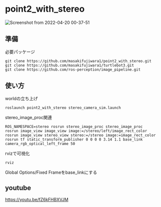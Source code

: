 # point2_with_stereo
![Screenshot from 2022-04-20 00-37-51](https://user-images.githubusercontent.com/72371743/164055307-5e5a0f55-32da-4ca9-a4f7-00412d02396b.png)
## 準備
必要パッケージ
~~~
git clone https://github.com/masakifujiwara1/point2_with_stereo.git
git clone https://github.com/masakifujiwara1/turtlebot3.git
git clone https://github.com/ros-perception/image_pipeline.git
~~~
## 使い方
worldの立ち上げ
~~~
roslaunch point2_with_stereo stereo_camera_sim.launch
~~~
stereo_image_proc関連
~~~
ROS_NAMESPACE=stereo rosrun stereo_image_proc stereo_image_proc
rosrun image_view image_view image:=/stereo/left/image_rect_color
rosrun image_view stereo_view stereo:=/stereo image:=image_rect_color
rosrun tf static_transform_publisher 0 0 0 0 3.14 1.1 base_link camera_rgb_optical_left_frame 50
~~~
rvizで可視化
~~~
rviz
~~~
Global Options/Fixed Frameをbase_linkにする

## youtube
https://youtu.be/fZ6kFHBXVJM
